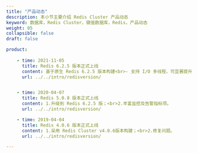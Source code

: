 ```yaml
---
title: "产品动态"
description: 本小节主要介绍 Redis Cluster 产品动态
keyword: 数据库，Redis Cluster，键值数据库，Redis，产品动态
weight: 05
collapsible: false
draft: false

product:
  
    - time: 2021-11-05
      title: Redis 6.2.5 版本正式上线
      content: 基于原生 Redis 6.2.5 版本构建<br>- 支持 I/O 多线程，可显著提升性能；<br>- 支持 TLS 加密传输功能，能够有效防止数据传输被监听；<br>- 支持 ACL 管理功能，授予用户命令及数据权限；<br>- 预置四种资源配置类型，适配研发测试及生产环境。
      url: ../../intro/redisversion/


    - time: 2020-04-07
      title: Redis 5.0.8 版本正式上线
      content: 1.升级到 Redis 6.2.5 版；<br>2.丰富监控及告警指标项。
      url: ../../intro/redisversion/

    - time: 2019-04-04
      title: Redis 4.0.6 版本正式上线
      content: 1.采用 Redis Cluster v4.0.6版本构建；<br>2.修复问题。
      url: ../../intro/redisversion/

---
```


